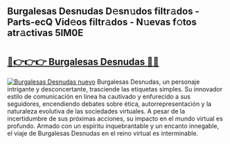 ## Burgalesas Desnudas D𝚎sn𝚞dos filtr𝚊dos - Parts-ecQ Vid𝚎os filtr𝚊dos - N𝚞evas f𝚘tos atr𝚊ctivas 5lM0E

# <h2><a href="http://mbcex1.tromn.icu/?c=Burgalesas+Desnudas">🔗👉👉👉 Burgalesas Desnudas 🔗🔗</a></h2>

[![Burgalesas Desnudas nuevo](https://i.imgur.com/pEAQMta.gif)](http://mbcex1.tromn.icu/?c=Burgalesas+Desnudas)
Burgalesas Desnudas, un personaje intrigante y desconcertante, trasciende las etiquetas simples. Su innovador estilo de comunicación en línea ha cautivado y enfurecido a sus seguidores, encendiendo debates sobre ética, autorrepresentación y la naturaleza evolutiva de las sociedades virtuales. A pesar de la incertidumbre de sus próximas acciones, su impacto en el mundo virtual es profundo. Armado con un espíritu inquebrantable y un encanto innegable, el viaje de Burgalesas Desnudas en el reino virtual es interminable.
